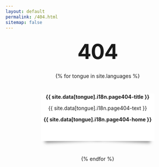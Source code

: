 ```yaml
---
layout: default
permalink: /404.html
sitemap: false
---
```


<style type="text/css" media="screen">
  .container {
    margin: 10px auto;
    max-width: 310px;
    text-align: center;
  }

  h1 {
    margin: 30px 0;
    font-size: 4em;
    line-height: 1;
    letter-spacing: -1px;
  }
  .insert {
    width:100%;
    height:130px;
    background:#FFF;
    margin:40px auto;
    position: relative;
  }
  .insert:before, .insert:after
  {
    z-index: -1;
    position: absolute;
    content: "";
    bottom: 15px;
    left: 10px;
    width: 50%;
    top: 80%;
    max-width:300px;
    background: #777;
    -webkit-box-shadow: 0 15px 10px #777;
    -moz-box-shadow: 0 15px 10px #777;
    box-shadow: 0 15px 10px #777;
    -webkit-transform: rotate(-3deg);
    -moz-transform: rotate(-3deg);
    -o-transform: rotate(-3deg);
    -ms-transform: rotate(-3deg);
    transform: rotate(-3deg);
  }
  .insert:after
  {
    -webkit-transform: rotate(3deg);
    -moz-transform: rotate(3deg);
    -o-transform: rotate(3deg);
    -ms-transform: rotate(3deg);
    transform: rotate(3deg);
    right: 10px;
    left: auto;
  }
</style>

<div class="container">
  <h1>404</h1>

  {% for tongue in site.languages %}
  <div class="insert">
    <p><strong>{{ site.data[tongue].i18n.page404-title }}</strong></p>
    <p>{{ site.data[tongue].i18n.page404-text }}</p>
    <p><strong><a {% static_href %}href="{% if tongue == site.default_lang %}{{site.baseurl}}/{% else %}{{site.baseurl}}/{{ tongue }}/{% endif %}"{% endstatic_href %}>{{ site.data[tongue].i18n.page404-home }}</a></strong></p>
  </div>
  {% endfor %}

</div>